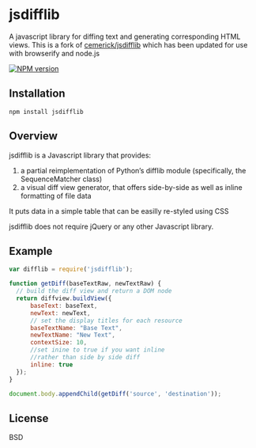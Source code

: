 # jsdifflib

A javascript library for diffing text and generating corresponding HTML views.  This is a fork of [cemerick/jsdifflib](https://github.com/cemerick/jsdifflib) which has been updated for use with browserify and node.js

[![NPM version](https://badge.fury.io/js/jsdifflib.png)](http://badge.fury.io/js/jsdifflib)

## Installation

    npm install jsdifflib

## Overview

jsdifflib is a Javascript library that provides:

1. a partial reimplementation of Python’s difflib module (specifically, the SequenceMatcher class)
2. a visual diff view generator, that offers side-by-side as well as inline formatting of file data

It puts data in a simple table that can be easilly re-styled using CSS

jsdifflib does not require jQuery or any other Javascript library.

## Example

```js
var difflib = require('jsdifflib');

function getDiff(baseTextRaw, newTextRaw) {
  // build the diff view and return a DOM node
  return diffview.buildView({
      baseText: baseText,
      newText: newText,
      // set the display titles for each resource
      baseTextName: "Base Text",
      newTextName: "New Text",
      contextSize: 10,
      //set inine to true if you want inline
      //rather than side by side diff
      inline: true
  });
}

document.body.appendChild(getDiff('source', 'destination'));
```

## License

  BSD